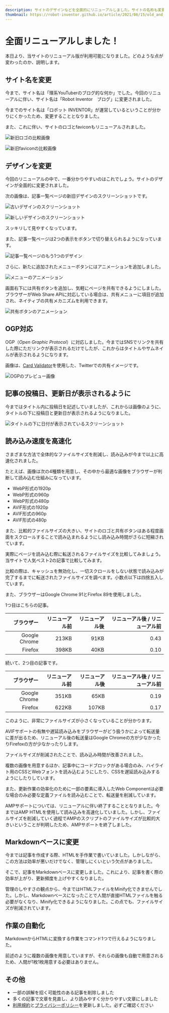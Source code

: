 ```yaml
---
description: サイトのデザインなどを全面的にリニューアルしました。サイトの名称も変更になり、過去の記事についても読みやすいように表現を変えています。
thumbnail: https://robot-inventor.github.io/article/2021/06/15/old_and_new_logo.png
---
```


# 全面リニューアルしました！

本日より、当サイトのリニューアル版が利用可能になりました。どのような点が変わったのか、説明します。

## サイト名を変更

今まで、サイト名は「理系YouTuberのブログ的な何か」でした。今回のリニューアルに伴い、サイト名は「Robot Inventor　ブログ」に変更されました。

今までのサイト名は「ロボット INVENTOR」が運営しているということが分かりにくかったため、変更することとなりました。

また、これに伴い、サイトのロゴとfaviconもリニューアルされました。

![新旧ロゴの比較画像](old_and_new_logo.png)

![新旧faviconの比較画像](old_and_new_favicon.png)

## デザインを変更

今回のリニューアルの中で、一番分かりやすいのはこれでしょう。サイトのデザインが全面的に変更されました。

次の画像は、記事一覧ページの新旧デザインのスクリーンショットです。

![古いデザインのスクリーンショット](old_design.png)

![新しいデザインのスクリーンショット](new_design.png)

スッキリして見やすくなっています。

また、記事一覧ページは2つの表示をボタンで切り替えられるようになっています。

![記事一覧ページのもう1つのデザイン](new_design2.png)

さらに、新たに追加されたメニューボタンにはアニメーションを追加しました。

![メニューのアニメーション](menu_animation.gif)

画面右下には共有ボタンを追加し、気軽にページを共有できるようにしました。ブラウザーがWeb Share APIに対応している場合は、共有メニューに項目が追加され、ネイティブの共有メカニズムを利用できます。

![共有ボタンのアニメーション](share_button_animation.gif)

## OGP対応

OGP（*Open Graphic Protocol*）に対応しました。今まではSNSでリンクを共有した際にただリンクが表示されるだけでしたが、これからはタイトルやサムネイルが表示されるようになります。

画像は、[Card Validator](https://cards-dev.twitter.com/validator)を使用した、Twitterでの共有イメージです。

![OGPのプレビュー画像](ogp_preview.png)

## 記事の投稿日、更新日が表示されるように

今まではタイトル内に投稿日を記述していましたが、これからは画像のように、タイトルの下に投稿日と更新日が表示されるようになりました。

![タイトルの下に日付が表示されているスクリーンショット](date_information.png)

## 読み込み速度を高速化

さまざまな方法で全体的なファイルサイズを削減し、読み込みが今まで以上に高速化されました。

たとえば、画像は次の4種類を用意し、その中から最適な画像をブラウザーが判断して読み込む仕組みになっています。

- WebP形式の1920p
- WebP形式の960p
- WebP形式の480p
- AVIF形式の1920p
- AVIF形式の960p
- AVIF形式の480p

また、比較的ファイルサイズの大きい、サイトのロゴと共有ボタンはある程度画面をスクロールすることで読み込まれるようにし読み込み時間がさらに短縮されています。

実際にページを読み込む際に転送されるファイルサイズを比較してみましょう。当サイトで人気ベスト2の記事で比較してみます。

比較の際は、キャッシュを無効化し、一切スクロールをしない状態で読み込みが完了するまでに転送されたファイルサイズを調べます。小数点以下は四捨五入しています。

また、ブラウザーはGoogle Chrome 91とFirefox 89を使用しました。

1つ目はこちらの記事。

<article-card link="/article/2020/05/14" thumbnail="/article/2020/05/14/flags_page.jpg" article-title="AndroidのGoogle ChromeでUIとWebコンテンツを強制的にダークモードにする" description="AndroidのGoogle ChromeでUIとWebコンテンツを強制的にダークモードにする方法を画像つきで解説します。" card-type="landscape"></article-card>

|ブラウザー|リニューアル前|リニューアル後|リニューアル後 / リニューアル前|
|--:|--:|--:|--:|
|Google Chrome|213KB|91KB|0.43|
|Firefox|398KB|40KB|0.10|

続いて、2つ目の記事です。

<article-card link="/article/2019-07-30-YouTubeにオススメのフリー素材・フォント/" thumbnail="/article/2019-07-30-YouTubeにオススメのフリー素材・フォント/KENTA039_jidoricamera_TP_V.jpg" article-title="YouTubeにオススメのフリーの画像・音楽・フォント" description="動画はもちろん、発表のスライドやポスターなどでは、フリー素材が重宝します。今回は、フリーの画像・音楽・効果音・フォントでオススメのものを紹介します。" card-type="landscape"></article-card>

|ブラウザー|リニューアル前|リニューアル後|リニューアル後 / リニューアル前|
|--:|--:|--:|--:|
|Google Chrome|351KB|65KB|0.19|
|Firefox|622KB|107KB|0.17|

このように、非常にファイルサイズが小さくなっていることが分かります。

AVIFサポートの有無や遅延読み込みをブラウザーがどう扱うかによって転送量に差が出るため、リニューアル後の転送量はGoogle Chromeの方が少なかったりFirefoxの方が少なかったりします。

ファイルサイズが削減されたことで、読み込み時間が改善されました。

複数の画像を用意するほか、記事中にコードブロックがある場合のみ、ハイライト用のCSSとWebフォントを読み込むようにしたり、CSSを遅延読み込みするようにしたりしています。

また、更新作業の効率化のために一部の要素に導入したWeb Componentは必要な場合のみ必要な定義ファイルを読み込むことで、転送量を削減しています。

AMPサポートについては、リニューアルに伴い終了することとなりました。今まではAMP HTMLを使用して読み込みを高速化していました。しかし、ファイルサイズを削減していく過程でAMPのスクリプトのファイルサイズが比較的大きいということが判明したため、AMPサポートを終了しました。

## Markdownベースに変更

今までは記事を作成する際、HTMLを手作業で書いていました。しかしながら、この方法は効率が悪いだけでなく、管理しにくいという欠点がありました。

そこで、記事をMarkdownベースに変更しました。これにより、記事を書く際の効率が上がり、更新頻度を上げやすくなりました。

管理のしやすさの観点から、今まではHTMLファイルをMinify化できませんでした。しかし、Markdownベースになったことで人間が直接HTMLファイルを触る必要がなくなり、Minify化できるようになりました。この点でも、ファイルサイズが削減されています。

## 作業の自動化

MarkdownからHTMLに変換する作業をコマンド1つで行えるようになりました。

前述のように複数の画像を用意していますが、それらの画像も自動で用意されるため、人間が1枚1枚用意する必要はありません。

## その他

- 一部の誤解を招く可能性のある記事を削除しました
- 多くの記事で文章を見直し、より読みやすく分かりやすい文章にしました
- [利用規約](/tos/)と[プライバシーポリシー](/privacy/)を更新しました。必ずご確認ください

<!-- TODO:最終更新日を書き換える必要がある -->

<!-- TODO:公開前に、todo.txtの内容を消化する -->
